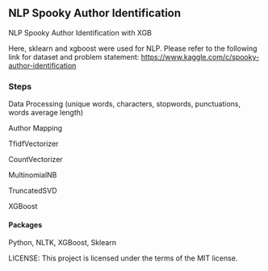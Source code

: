 ## NLP Spooky Author Identification
NLP Spooky Author Identification with XGB

Here, sklearn and xgboost were used for NLP. Please refer to the following link for dataset and problem statement:
https://www.kaggle.com/c/spooky-author-identification

### Steps
Data Processing (unique words, characters, stopwords, punctuations, words average length)

Author Mapping

TfidfVectorizer

CountVectorizer

MultinomialNB

TruncatedSVD

XGBoost

#### Packages 
Python, NLTK, XGBoost, Sklearn

LICENSE: This project is licensed under the terms of the MIT license.
